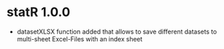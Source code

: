# statR 1.0.0

* datasetXLSX function added that allows to save different datasets to multi-sheet Excel-Files with an index sheet
